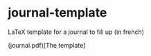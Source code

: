 # journal-template
LaTeX template for a journal to fill up (in french)


(journal.pdf)[The template]
